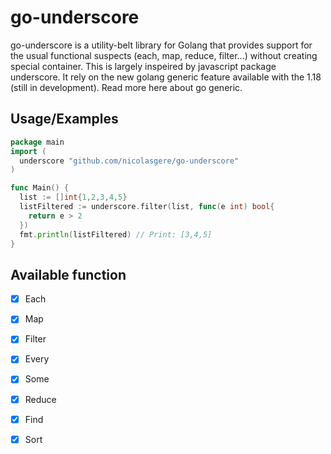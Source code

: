 
# go-underscore

go-underscore is a utility-belt library for Golang that provides support for the usual functional suspects (each, map, reduce, filter...) without creating special container. This is largely inspeired by javascript package underscore.
It rely on the new golang generic feature available with the 1.18 (still in development). Read more here about go generic.


## Usage/Examples

```go
package main
import (
  underscore "github.com/nicolasgere/go-underscore"
)

func Main() {
  list := []int{1,2,3,4,5}
  listFiltered := underscore.filter(list, func(e int) bool{
    return e > 2
  })
  fmt.println(listFiltered) // Print: [3,4,5]
}
```


## Available function

- [x] Each
- [x] Map
- [x] Filter
- [x] Every
- [x] Some
- [x] Reduce
- [x] Find
- [x] Sort

